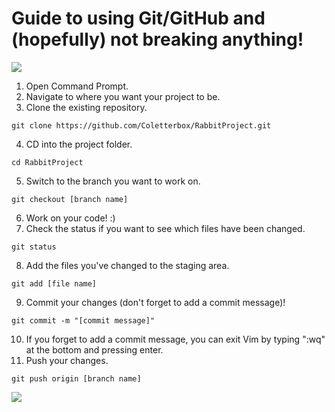 # Guide to using Git/GitHub and (hopefully) not breaking anything!

![](https://media.giphy.com/media/kswZdQQQV7pAc/giphy.gif)

1. Open Command Prompt.
1. Navigate to where you want your project to be.
1. Clone the existing repository.
  ```
  git clone https://github.com/Coletterbox/RabbitProject.git
  ```
4. CD into the project folder.
  ```
  cd RabbitProject
  ```
5. Switch to the branch you want to work on.
  ```
  git checkout [branch name]
  ```
6. Work on your code! :)
7. Check the status if you want to see which files have been changed.
  ```
  git status
  ```
8. Add the files you've changed to the staging area.
  ```
  git add [file name]
  ```
9. Commit your changes (don't forget to add a commit message)!
  ```
  git commit -m "[commit message]"
  ```
10. If you forget to add a commit message, you can exit Vim by typing ":wq" at the bottom and pressing enter.
1. Push your changes.
  ```
  git push origin [branch name]
  ```
  
![](https://media.giphy.com/media/47D5dzXraWsldmlx9F/giphy.gif)
